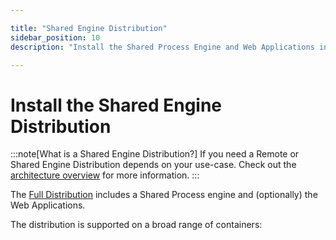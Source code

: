 ```yaml
---

title: "Shared Engine Distribution"
sidebar_position: 10
description: "Install the Shared Process Engine and Web Applications inside an Application Server like Wildfly or Tomcat."

---
```

# Install the Shared Engine Distribution

:::note[What is a Shared Engine Distribution?]
If you need a Remote or Shared Engine Distribution depends on your use-case. Check out the [architecture overview](../../introduction/architecture.md) for more information.
:::

The [Full Distribution][full-distribution] includes a Shared Process engine and (optionally) the Web Applications.

The distribution is supported on a broad range of containers:

[full-distribution]: ../../introduction/downloading-operaton.md
